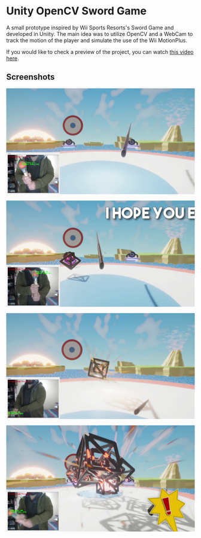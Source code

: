 # Unity OpenCV Sword Game

A small prototype inspired by Wii Sports Resorts's Sword Game and developed in Uniity. The main idea was to utilize OpenCV and a WebCam to track the motion of the player and simulate the use of the Wii MotionPlus.

If you would like to check a preview of the project, you can watch [this video here](https://youtu.be/l1oq7TMTVK0).

## Screenshots

<p aling='center'><img src='resources\sc-1.png'></p>

<p aling='center'><img src='resources\sc-2.png'></p>

<p aling='center'><img src='resources\sc-3.png'></p>

<p aling='center'><img src='resources\sc-4.png'></p>
